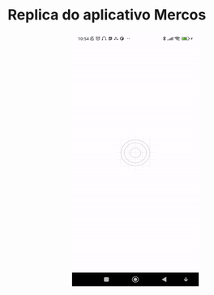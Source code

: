 # Replica do aplicativo Mercos

<p align="center">
<img width="250" height="500" src="assets/projeto.gif">
</p>
